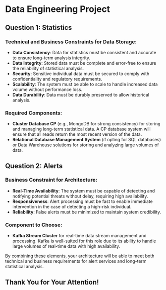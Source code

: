 # Data Engineering Project

## Question 1: Statistics

### Technical and Business Constraints for Data Storage:

- **Data Consistency**: Data for statistics must be consistent and accurate to ensure long-term analysis integrity.
- **Data Integrity**: Stored data must be complete and error-free to ensure the reliability of statistical analysis.
- **Security**: Sensitive individual data must be secured to comply with confidentiality and regulatory requirements.
- **Scalability**: The system must be able to scale to handle increased data volume without performance loss.
- **Data Durability**: Data must be durably preserved to allow historical analysis.

### Required Components:

- **Cluster Database CP** (e.g., MongoDB for strong consistency) for storing and managing long-term statistical data. A CP database system will ensure that all reads return the most recent version of the data.
- **Relational Database Management System** (if opting for SQL databases) or Data Warehouse solutions for storing and analyzing large volumes of data.

## Question 2: Alerts

### Business Constraint for Architecture:

- **Real-Time Availability**: The system must be capable of detecting and notifying potential threats without delay, requiring high availability.
- **Responsiveness**: Alert processing must be fast to enable immediate intervention in the case of detecting a high-risk individual.
- **Reliability**: False alerts must be minimized to maintain system credibility.

### Component to Choose:

- **Kafka Stream Cluster** for real-time data stream management and processing. Kafka is well-suited for this role due to its ability to handle large volumes of real-time data with high availability.

By combining these elements, your architecture will be able to meet both technical and business requirements for alert services and long-term statistical analysis.

## Thank You for Your Attention!